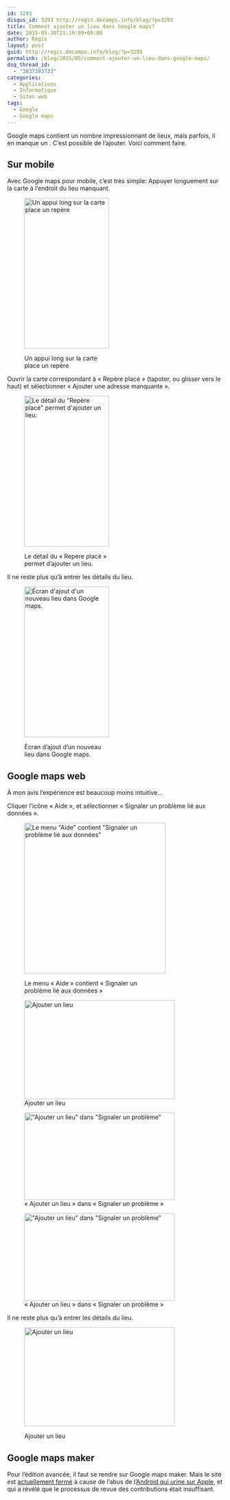 ```yaml
---
id: 3293
disqus_id: 3293 http://regis.decamps.info/blog/?p=3293
title: Comment ajouter un lieu dans Google maps?
date: 2015-05-30T21:19:09+00:00
author: Régis
layout: post
guid: http://regis.decamps.info/blog/?p=3293
permalink: /blog/2015/05/comment-ajouter-un-lieu-dans-google-maps/
dsq_thread_id:
  - "3837393733"
categories:
  - Applications
  - Informatique
  - Sites web
tags:
  - Google
  - Google maps
---
```

Google maps contient un nombre impressionnant de lieux, mais parfois, il en manque un . C’est possible de l’ajouter. Voici comment faire.

<!--more-->

## Sur mobile

Avec Google maps pour mobile, c’est très simple: Appuyer longuement sur la carte à l’endroit du lieu manquant.<figure id="attachment_3294" style="width: 197px" class="wp-caption alignnone">

[<img src="http://regis.decamps.info/blog/wp-content/uploads/2015/05/device-2015-05-30-204921-197x350.png" alt="Un appui long sur la carte place un repère" width="197" height="350" class="size-medium wp-image-3294" srcset="http://regis.decamps.info/blog/wp-content/uploads/2015/05/device-2015-05-30-204921-197x350.png 197w, http://regis.decamps.info/blog/wp-content/uploads/2015/05/device-2015-05-30-204921-576x1024.png 576w, http://regis.decamps.info/blog/wp-content/uploads/2015/05/device-2015-05-30-204921.png 1080w" sizes="(max-width: 197px) 100vw, 197px" />](http://regis.decamps.info/blog/wp-content/uploads/2015/05/device-2015-05-30-204921.png)<figcaption class="wp-caption-text">Un appui long sur la carte place un repère</figcaption></figure> 

Ouvrir la carte correspondant à « Repère placé » (tapoter, ou glisser vers le haut) et sélectionner « Ajouter une adresse manquante ».<figure id="attachment_3295" style="width: 197px" class="wp-caption alignnone">

[<img src="http://regis.decamps.info/blog/wp-content/uploads/2015/05/device-2015-05-30-205149-197x350.png" alt="Le détail du &quot;Repère placé&quot; permet d&#039;ajouter un lieu." width="197" height="350" class="size-medium wp-image-3295" srcset="http://regis.decamps.info/blog/wp-content/uploads/2015/05/device-2015-05-30-205149-197x350.png 197w, http://regis.decamps.info/blog/wp-content/uploads/2015/05/device-2015-05-30-205149-576x1024.png 576w, http://regis.decamps.info/blog/wp-content/uploads/2015/05/device-2015-05-30-205149.png 1080w" sizes="(max-width: 197px) 100vw, 197px" />](http://regis.decamps.info/blog/wp-content/uploads/2015/05/device-2015-05-30-205149.png)<figcaption class="wp-caption-text">Le détail du « Repère placé » permet d’ajouter un lieu.</figcaption></figure> 

Il ne reste plus qu’à entrer les détails du lieu.<figure id="attachment_3296" style="width: 197px" class="wp-caption alignnone">

[<img src="http://regis.decamps.info/blog/wp-content/uploads/2015/05/device-2015-05-30-205202-197x350.png" alt="Écran d&#039;ajout d&#039;un nouveau lieu dans Google maps." width="197" height="350" class="size-medium wp-image-3296" srcset="http://regis.decamps.info/blog/wp-content/uploads/2015/05/device-2015-05-30-205202-197x350.png 197w, http://regis.decamps.info/blog/wp-content/uploads/2015/05/device-2015-05-30-205202-576x1024.png 576w, http://regis.decamps.info/blog/wp-content/uploads/2015/05/device-2015-05-30-205202.png 1080w" sizes="(max-width: 197px) 100vw, 197px" />](http://regis.decamps.info/blog/wp-content/uploads/2015/05/device-2015-05-30-205202.png)<figcaption class="wp-caption-text">Écran d’ajout d’un nouveau lieu dans Google maps.</figcaption></figure> 

## Google maps web

À mon avis l’expérience est beaucoup moins intuitive…

Cliquer l’icône « Aide », et sélectionner « Signaler un problème lié aux données ».<figure id="attachment_3297" style="width: 329px" class="wp-caption alignnone">

[<img src="http://regis.decamps.info/blog/wp-content/uploads/2015/05/Screen-Shot-2015-05-30-at-21.15.49-329x350.png" alt="Le menu &quot;Aide&quot; contient &quot;Signaler un problème lié aux données&quot;" width="329" height="350" class="size-medium wp-image-3297" srcset="http://regis.decamps.info/blog/wp-content/uploads/2015/05/Screen-Shot-2015-05-30-at-21.15.49-329x350.png 329w, http://regis.decamps.info/blog/wp-content/uploads/2015/05/Screen-Shot-2015-05-30-at-21.15.49.png 416w" sizes="(max-width: 329px) 100vw, 329px" />](http://regis.decamps.info/blog/wp-content/uploads/2015/05/Screen-Shot-2015-05-30-at-21.15.49.png)<figcaption class="wp-caption-text">Le menu « Aide » contient « Signaler un problème lié aux données »</figcaption></figure> <figure id="attachment_3298" style="width: 350px" class="wp-caption alignnone">[<img src="http://regis.decamps.info/blog/wp-content/uploads/2015/05/Screen-Shot-2015-05-30-at-21.16.09-350x230.png" alt="Ajouter un lieu" width="350" height="230" class="size-medium wp-image-3298" srcset="http://regis.decamps.info/blog/wp-content/uploads/2015/05/Screen-Shot-2015-05-30-at-21.16.09-350x230.png 350w, http://regis.decamps.info/blog/wp-content/uploads/2015/05/Screen-Shot-2015-05-30-at-21.16.09.png 670w" sizes="(max-width: 350px) 100vw, 350px" />](http://regis.decamps.info/blog/wp-content/uploads/2015/05/Screen-Shot-2015-05-30-at-21.16.09.png)<figcaption class="wp-caption-text">Ajouter un lieu</figcaption></figure> <figure id="attachment_3299" style="width: 350px" class="wp-caption alignnone">[<img src="http://regis.decamps.info/blog/wp-content/uploads/2015/05/Screen-Shot-2015-05-30-at-21.16.00-350x203.png" alt="&quot;Ajouter un lieu&quot; dans &quot;Signaler un problème&quot;" width="350" height="203" class="size-medium wp-image-3299" srcset="http://regis.decamps.info/blog/wp-content/uploads/2015/05/Screen-Shot-2015-05-30-at-21.16.00-350x203.png 350w, http://regis.decamps.info/blog/wp-content/uploads/2015/05/Screen-Shot-2015-05-30-at-21.16.00.png 452w" sizes="(max-width: 350px) 100vw, 350px" />](http://regis.decamps.info/blog/wp-content/uploads/2015/05/Screen-Shot-2015-05-30-at-21.16.00.png)<figcaption class="wp-caption-text">« Ajouter un lieu » dans « Signaler un problème »</figcaption></figure> <figure id="attachment_3299" style="width: 350px" class="wp-caption alignnone">[<img src="http://regis.decamps.info/blog/wp-content/uploads/2015/05/Screen-Shot-2015-05-30-at-21.16.00-350x203.png" alt="&quot;Ajouter un lieu&quot; dans &quot;Signaler un problème&quot;" width="350" height="203" class="size-medium wp-image-3299" srcset="http://regis.decamps.info/blog/wp-content/uploads/2015/05/Screen-Shot-2015-05-30-at-21.16.00-350x203.png 350w, http://regis.decamps.info/blog/wp-content/uploads/2015/05/Screen-Shot-2015-05-30-at-21.16.00.png 452w" sizes="(max-width: 350px) 100vw, 350px" />](http://regis.decamps.info/blog/wp-content/uploads/2015/05/Screen-Shot-2015-05-30-at-21.16.00.png)<figcaption class="wp-caption-text">« Ajouter un lieu » dans « Signaler un problème »</figcaption></figure> 

Il ne reste plus qu’à entrer les détails du lieu.<figure id="attachment_3298" style="width: 350px" class="wp-caption alignnone">

[<img src="http://regis.decamps.info/blog/wp-content/uploads/2015/05/Screen-Shot-2015-05-30-at-21.16.09-350x230.png" alt="Ajouter un lieu" width="350" height="230" class="size-medium wp-image-3298" srcset="http://regis.decamps.info/blog/wp-content/uploads/2015/05/Screen-Shot-2015-05-30-at-21.16.09-350x230.png 350w, http://regis.decamps.info/blog/wp-content/uploads/2015/05/Screen-Shot-2015-05-30-at-21.16.09.png 670w" sizes="(max-width: 350px) 100vw, 350px" />](http://regis.decamps.info/blog/wp-content/uploads/2015/05/Screen-Shot-2015-05-30-at-21.16.09.png)<figcaption class="wp-caption-text">Ajouter un lieu</figcaption></figure> 

## Google maps maker

Pour l’édition avancée, il faut se rendre sur Google maps maker. Mais le site est [actuellement fermé](https://productforums.google.com/forum/#!category-topic/map-maker/news-and-announcements/lb1TbRj-NeY) à cause de l’abus de l’[Android qui urine sur Apple](http://www.francetvinfo.fr/internet/sur-google-maps-le-robot-d-android-urine-sur-la-pomme-d-apple_885949.html), et qui a révélé que le processus de revue des contributions était insuffisant.
